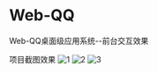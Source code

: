 # Web-QQ
Web-QQ桌面级应用系统--前台交互效果

项目截图效果
![1](https://github.com/coolfxl/Web-QQ/blob/master/pictures/1.png)
![2](https://github.com/coolfxl/Web-QQ/blob/master/pictures/2.png)
![3](https://github.com/coolfxl/Web-QQ/blob/master/pictures/3.png)
